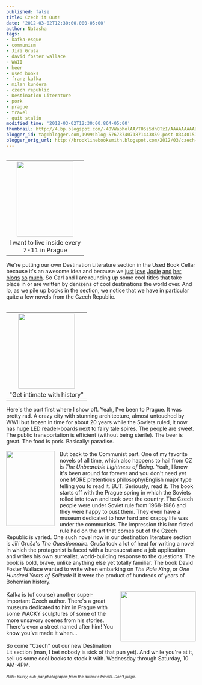 ```yaml
---
published: false
title: Czech it Out!
date: '2012-03-02T12:30:00.000-05:00'
author: Natasha
tags:
- kafka-esque
- communism
- Jiří Gruša
- david foster wallace
- WWII
- beer
- used books
- franz kafka
- milan kundera
- czech republic
- Destination Literature
- pork
- prague
- travel
- quit stalin
modified_time: '2012-03-02T12:30:00.864-05:00'
thumbnail: http://4.bp.blogspot.com/-40VWapholAA/T06s5dhOTzI/AAAAAAAAAU8/ocXeN6hLxnU/s72-c/279923_10150329209395520_716350519_9727410_5319730_o.jpg
blogger_id: tag:blogger.com,1999:blog-5767374071871443859.post-8344015144556197588
blogger_orig_url: http://brooklinebooksmith.blogspot.com/2012/03/czech-it-out.html
---
```


<table cellpadding="0" cellspacing="0" class="tr-caption-container" style="float: left; margin-right: 1em; text-align: left;"><tbody><tr><td style="text-align: center;"><a href="http://4.bp.blogspot.com/-40VWapholAA/T06s5dhOTzI/AAAAAAAAAU8/ocXeN6hLxnU/s1600/279923_10150329209395520_716350519_9727410_5319730_o.jpg" imageanchor="1" style="clear: left; margin-bottom: 1em; margin-left: auto; margin-right: auto;"><img border="0" height="200" src="http://4.bp.blogspot.com/-40VWapholAA/T06s5dhOTzI/AAAAAAAAAU8/ocXeN6hLxnU/s200/279923_10150329209395520_716350519_9727410_5319730_o.jpg" width="150" /></a></td></tr><tr><td class="tr-caption" style="text-align: center;">I want to live inside every <br />7-11&nbsp;in Prague</td></tr></tbody></table>We're putting our own Destination Literature section in the Used Book Cellar because it's an awesome idea and because we <a href="http://brooklinebooksmith.blogspot.com/2012/02/destination-new-york-city.html">just</a> <a href="http://brooklinebooksmith.blogspot.com/2012/01/destinaton-walden-pond.html">love</a> <a href="http://brooklinebooksmith.blogspot.com/2012/01/destination-east-anglia.html">Jodie</a> <a href="http://brooklinebooksmith.blogspot.com/2012/01/destination-florence.html">and</a> <a href="http://brooklinebooksmith.blogspot.com/2011/11/destination-morocco.html">her</a> <a href="http://brooklinebooksmith.blogspot.com/2011/10/destination-eastern-europe.html">blogs</a> <a href="http://brooklinebooksmith.blogspot.com/2011/12/destination-darkest-night-of-year.html">so</a> <a href="http://brooklinebooksmith.blogspot.com/2011/11/destination-white-whale.html">much</a>. So Carl and I are rounding up some cool titles that take place in or are written by denizens of cool destinations the world over. And lo, as we pile up books in the section, we notice that we have in particular quite a few novels from the Czech Republic.<br /><br /><table cellpadding="0" cellspacing="0" class="tr-caption-container" style="float: right; margin-left: 1em; text-align: right;"><tbody><tr><td style="text-align: center;"><a href="http://4.bp.blogspot.com/-85mgBRKR-5A/T06sqJehr8I/AAAAAAAAAUk/Xpu7UFfuAi4/s1600/277711_10150329209810520_716350519_9727418_5876002_o.jpg" imageanchor="1" style="clear: right; margin-bottom: 1em; margin-left: auto; margin-right: auto;"><img border="0" height="200" src="http://4.bp.blogspot.com/-85mgBRKR-5A/T06sqJehr8I/AAAAAAAAAUk/Xpu7UFfuAi4/s200/277711_10150329209810520_716350519_9727418_5876002_o.jpg" width="150" /></a></td></tr><tr><td class="tr-caption" style="text-align: center;">"Get intimate with history"</td></tr></tbody></table>Here's the part first where I show off. Yeah, I've been to Prague. It was pretty rad. A crazy city with stunning architecture, almost untouched by WWII but frozen in time for about 20 years while the Soviets ruled, it now has huge LED&nbsp;reader-boards&nbsp;next to fairy tale spires. The people are sweet. The public transportation is efficient (without being sterile). The beer is great. The food is pork. Basically: paradise.<br /><br /><a href="http://2.bp.blogspot.com/-r-agiDQYivc/T06x_3LuXJI/AAAAAAAAAVE/ub0y7mq37wg/s1600/Questionnaire.jpg" imageanchor="1" style="clear: left; float: left; margin-bottom: 1em; margin-right: 1em;"><img border="0" height="200" src="http://2.bp.blogspot.com/-r-agiDQYivc/T06x_3LuXJI/AAAAAAAAAVE/ub0y7mq37wg/s200/Questionnaire.jpg" width="128" /></a>But back to the Communist part. One of my favorite novels of all time, which also happens to hail from CZ is <i>The Unbearable Lightness of Being.</i>&nbsp;Yeah, I know it's been around for forever and you don't need yet one MORE pretentious philosophy/English major type telling you to read it. BUT. Seriously, read it. The book starts off with the Prague spring in which the Soviets rolled into town and took over the country. The Czech people were under Soviet rule from 1968-1986 and they were happy to oust them. They even have a museum dedicated to how hard and crappy life was under the communists. The impression this iron fisted rule had on the art that comes out of the Czech Republic is varied. One such novel now in our destination literature section is Ji<span style="background-color: white;">ř</span>í Gruša's <i>The Questionnaire.</i>&nbsp;Gruša took a lot of heat for writing a novel in which the protagonist is faced with a bureaucrat and a job application and writes his own surrealist, world-building response to the questions. The book is bold, brave, unlike anything else yet totally familiar. The book David Foster Wallace wanted to write when embarking on <i>The Pale King</i>, or <i>One Hundred Years of Solitude</i>&nbsp;if it were the product of hundreds of years of Bohemian history.<br /><br /><div class="separator" style="clear: both; text-align: center;"><a href="http://1.bp.blogspot.com/-EGtuSYCVjQ8/T06spHNFqKI/AAAAAAAAAUc/Adh2gHeTN24/s1600/285807_10150329209625520_1525197_o.jpg" imageanchor="1" style="clear: right; float: right; margin-bottom: 1em; margin-left: 1em;"><img border="0" height="133" src="http://1.bp.blogspot.com/-EGtuSYCVjQ8/T06spHNFqKI/AAAAAAAAAUc/Adh2gHeTN24/s200/285807_10150329209625520_1525197_o.jpg" width="200" /></a></div>Kafka is (of course) another super-important Czech author. There's a great museum dedicated to him in Prague with some WACKY sculptures of some of the more unsavory scenes from his stories. There's even a street named after him! You know you've made it when...<br /><br />So come "Czech" out our new Destination Lit section (man, I bet nobody is sick of that pun yet). And while you're at it, sell us some cool books to stock it with. Wednesday through Saturday, 10 AM-4PM.<br /><br /><i><span style="font-size: x-small;">Note: Blurry, sub-par photographs from the author's travels. Don't judge.</span></i>